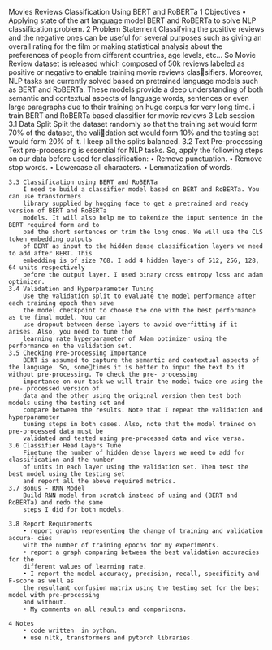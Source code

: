 Movies Reviews Classification Using BERT and RoBERTa
1 Objectives
    • Applying state of the art language model BERT and RoBERTa to solve NLP classification
    problem.
2 Problem Statement
    Classifying the positive reviews and the negative ones can be useful for several purposes such
    as giving an overall rating for the film or making statistical analysis about the preferences of
    people from different countries, age levels, etc... So Movie Review dataset is released which
    composed of 50k reviews labeled as positive or negative to enable training movie reviews clas￾sifiers. Moreover, NLP tasks are currently solved based on pretrained     language models such
    as BERT and RoBERTa. These models provide a deep understanding of both semantic and
    contextual aspects of language words, sentences or even large paragraphs due to their training
    on huge corpus for very long time. i train BERT and RoBERTa based classifier for
    movie reviews
3 Lab session
    3.1 Data Split
        Split the dataset randomly so that the training set would form 70% of the dataset, the vali￾dation set would form 10% and the testing set would form 20% of it.         I keep all the
        splits balanced.
    3.2 Text Pre-processing
        Text pre-processing is essential for NLP tasks. So, apply the following steps on our
        data before used for classification:
        • Remove punctuation.
        • Remove stop words.
        • Lowercase all characters.
        • Lemmatization of words.

    3.3 Classification using BERT and RoBERTa
        I need to build a classifier model based on BERT and RoBERTa. You can use transformers
        library supplied by hugging face to get a pretrained and ready version of BERT and RoBERTa
        models. It will also help me to tokenize the input sentence in the BERT required form and to
        pad the short sentences or trim the long ones. We will use the CLS token embedding outputs
        of BERT as input to the hidden dense classification layers we need to add after BERT. This
        embedding is of size 768. I add 4 hidden layers of 512, 256, 128, 64 units respectively
        before the output layer. I used binary cross entropy loss and adam optimizer.
    3.4 Validation and Hyperparameter Tuning
        Use the validation split to evaluate the model performance after each training epoch then save
        the model checkpoint to choose the one with the best performance as the final model. You can
        use dropout between dense layers to avoid overfitting if it arises. Also, you need to tune the
        learning rate hyperparameter of Adam optimizer using the performance on the validation set.
    3.5 Checking Pre-processing Importance
        BERT is assumed to capture the semantic and contextual aspects of the language. So, some￾times it is better to input the text to it without pre-processing. To check the pre- processing
        importance on our task we will train the model twice one using the pre- processed version of
        data and the other using the original version then test both models using the testing set and
        compare between the results. Note that I repeat the validation and hyperparameter
        tuning steps in both cases. Also, note that the model trained on pre-processed data must be
        validated and tested using pre-processed data and vice versa.
    3.6 Classifier Head Layers Tune
        Finetune the number of hidden dense layers we need to add for classification and the number
        of units in each layer using the validation set. Then test the best model using the testing set
        and report all the above required metrics.
    3.7 Bonus - RNN Model
        Build RNN model from scratch instead of using and (BERT and RoBERTa) and redo the same
        steps I did for both models.

    3.8 Report Requirements
        • report graphs representing the change of training and validation accura- cies
        with the number of training epochs for my experiments.
        • report a graph comparing between the best validation accuracies for the
        different values of learning rate.
        • I report the model accuracy, precision, recall, specificity and F-score as well as
        the resultant confusion matrix using the testing set for the best model with pre-processing
        and without.
        • My comments on all results and comparisons.

    4 Notes
        • code written  in python.
        • use nltk, transformers and pytorch libraries.
